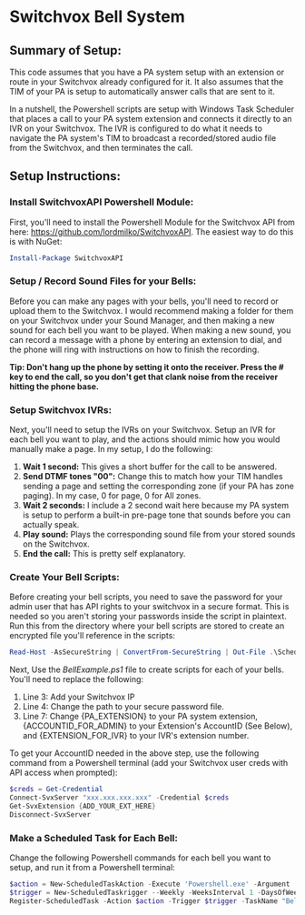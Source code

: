 # Switchvox Bell System

## Summary of Setup:
This code assumes that you have a PA system setup with an extension or route in your Switchvox already configured for it.  It also assumes that the TIM of your PA is setup to automatically answer calls that are sent to it.

In a nutshell, the Powershell scripts are setup with Windows Task Scheduler that places a call to your PA system extension and connects it directly to an IVR on your Switchvox.  The IVR is configured to do what it needs to navigate the PA system's TIM to broadcast a recorded/stored audio file from the Switchvox, and then terminates the call.

## Setup Instructions:

### Install SwitchvoxAPI Powershell Module:
First, you'll need to install the Powershell Module for the Switchvox API from here: https://github.com/lordmilko/SwitchvoxAPI.  The easiest way to do this is with NuGet:

```powershell
Install-Package SwitchvoxAPI
```

### Setup / Record Sound Files for your Bells:
Before you can make any pages with your bells, you'll need to record or upload them to the Switchvox.  I would recommend making a folder for them on your Switchvox under your Sound Manager, and then making a new sound for each bell you want to be played.  When making a new sound, you can record a message with a phone by entering an extension to dial, and the phone will ring with instructions on how to finish the recording.

**Tip: Don't hang up the phone by setting it onto the receiver.  Press the # key to end the call, so you don't get that clank noise from the receiver hitting the phone base.**

### Setup Switchvox IVRs:

Next, you'll need to setup the IVRs on your Switchvox.  Setup an IVR for each bell you want to play, and the actions should mimic how you would manually make a page.  In my setup, I do the following:

1. **Wait 1 second:**  This gives a short buffer for the call to be answered.
1. **Send DTMF tones "00":**  Change this to match how your TIM handles sending a page and setting the corresponding zone (if your PA has zone paging).  In my case, 0 for page, 0 for All zones.
1. **Wait 2 seconds:**  I include a 2 second wait here because my PA system is setup to perform a built-in pre-page tone that sounds before you can actually speak.
1. **Play sound:** Plays the corresponding sound file from your stored sounds on the Switchvox.
1. **End the call:** This is pretty self explanatory.

### Create Your Bell Scripts:
Before creating your bell scripts, you need to save the password for your admin user that has API rights to your switchvox in a secure format.  This is needed so you aren't storing your passwords inside the script in plaintext.  Run this from the directory where your bell scripts are stored to create an encrypted file you'll reference in the scripts:

```powershell
Read-Host -AsSecureString | ConvertFrom-SecureString | Out-File .\ScheduledTaskUser.txt
```

Next, Use the *BellExample.ps1* file to create scripts for each of your bells.  You'll need to replace the following:

1. Line 3: Add your Switchvox IP
1. Line 4: Change the path to your secure password file.
1. Line 7: Change {PA_EXTENSION} to your PA system extension, {ACCOUNTID_FOR_ADMIN} to your Extension's AccountID (See Below), and {EXTENSION_FOR_IVR} to your IVR's extension number.

To get your AccountID needed in the above step, use the following command from a Powershell terminal (add your Switchvox user creds with API access when prompted):

```powershell
$creds = Get-Credential
Connect-SvxServer "xxx.xxx.xxx.xxx" -Credential $creds
Get-SvxExtension {ADD_YOUR_EXT_HERE}
Disconnect-SvxServer
```

### Make a Scheduled Task for Each Bell:
Change the following Powershell commands for each bell you want to setup, and run it from a Powershell terminal:
```powershell
$action = New-ScheduledTaskAction -Execute 'Powershell.exe' -Argument 'C:\Path\To\Your\Bell.ps1'
$trigger = New-ScheduledTaskrigger --Weekly -WeeksInterval 1 -DaysOfWeek Monday,Tuesday,Wednesday,Thursday,Friday -At 10am
Register-ScheduledTask -Action $action -Trigger $trigger -TaskName "Bell Name" -Description "This is a scheduled bell."
```
